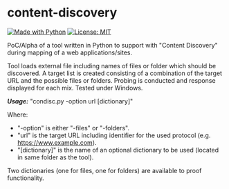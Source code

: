 # content-discovery
[![Made with Python](https://img.shields.io/badge/Made%20with-Python-blue.svg)](https://www.python.org/)
[![License: MIT](https://img.shields.io/badge/License-MIT-red.svg)](https://opensource.org/licenses/MIT)

PoC/Alpha of a tool written in Python to support with "Content Discovery" during mapping of a web applications/sites.

Tool loads external file including names of files or folder which should be discovered. A target list is created consisting of a combination of the target URL and the possible files or folders. Probing is conducted and response displayed for each mix. Tested under Windows.

***Usage:*** "condisc.py -option url [dictionary]"

Where: 
* "-option" is either "-files" or "-folders".
* "url" is the target URL including identifier for the used protocol (e.g. https://www.example.com).
* "\[dictionary]" is the name of an optional dictionary to be used (located in same folder as the tool).

Two dictionaries (one for files, one for folders) are available to proof functionality. 
